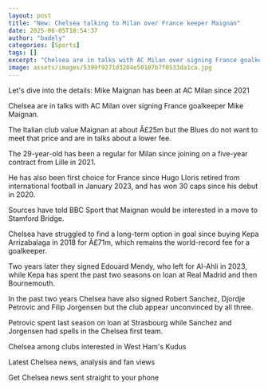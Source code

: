 ```yaml
---
layout: post
title: "New: Chelsea talking to Milan over France keeper Maignan"
date: 2025-06-05T18:54:37
author: "badely"
categories: [Sports]
tags: []
excerpt: "Chelsea are in talks with AC Milan over signing France goalkeeper Mike Maignan."
image: assets/images/5399f9271d3204e50107b7f0533da1ca.jpg
---
```


Let's dive into the details: Mike Maignan has been at AC Milan since 2021

Chelsea are in talks with AC Milan over signing France goalkeeper Mike Maignan.

The Italian club value Maignan at about Â£25m but the Blues do not want to meet that price and are in talks about a lower fee.

The 29-year-old has been a regular for Milan since joining on a five-year contract from Lille in 2021.

He has also been first choice for France since Hugo Lloris retired from international football in January 2023, and has won 30 caps since his debut in 2020.

Sources have told BBC Sport that Maignan would be interested in a move to Stamford Bridge.

Chelsea have struggled to find a long-term option in goal since buying Kepa Arrizabalaga in 2018 for Â£71m, which remains the world-record fee for a goalkeeper.

Two years later they signed Edouard Mendy, who left for Al-Ahli in 2023, while Kepa has spent the past two seasons on loan at Real Madrid and then Bournemouth.

In the past two years Chelsea have also signed Robert Sanchez, Djordje Petrovic and Filip Jorgensen but the club appear unconvinced by all three.

Petrovic spent last season on loan at Strasbourg while Sanchez and Jorgensen had spells in the Chelsea first team.

Chelsea among clubs interested in West Ham's Kudus

Latest Chelsea news, analysis and fan views

Get Chelsea news sent straight to your phone

